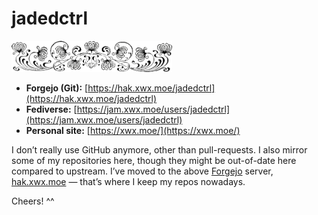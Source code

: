 # jadedctrl

<img src="ornament.png" height="50px" />

* **Forgejo (Git):** [https://hak.xwx.moe/jadedctrl](https://hak.xwx.moe/jadedctrl)
* **Fediverse:** [https://jam.xwx.moe/users/jadedctrl](https://jam.xwx.moe/users/jadedctrl)
* **Personal site:** [https://xwx.moe/](https://xwx.moe/)

I don’t really use GitHub anymore, other than pull-requests. I also mirror some of my repositories here, though they might be out-of-date here compared to upstream. I’ve moved to the above [Forgejo](https://forgejo.org/) server, [hak.xwx.moe](https://hak.xwx.moe) — that’s where I keep my repos nowadays.

Cheers! ^^
